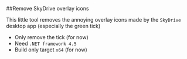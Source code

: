 ##Remove SkyDrive overlay icons 

This little tool removes the annoying overlay icons made by the `SkyDrive` desktop app (especially the green tick)

 - Only remove the tick (for now)
 - Need `.NET framework 4.5`
 - Build only target `x64` (for now)